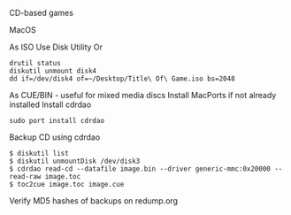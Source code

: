 CD-based games

MacOS

As ISO
Use Disk Utility
Or
```
drutil status
diskutil unmount disk4
dd if=/dev/disk4 of=~/Desktop/Title\ Of\ Game.iso bs=2048
```

As CUE/BIN - useful for mixed media discs
Install MacPorts if not already installed
Install cdrdao
```
sudo port install cdrdao
```
Backup CD using cdrdao
```
$ diskutil list
$ diskutil unmountDisk /dev/disk3
$ cdrdao read-cd --datafile image.bin --driver generic-mmc:0x20000 --read-raw image.toc
$ toc2cue image.toc image.cue
```

Verify MD5 hashes of backups on redump.org

